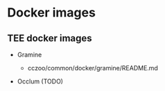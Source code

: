 # Docker images

## TEE docker images

- Gramine

    - cczoo/common/docker/gramine/README.md

- Occlum (TODO)
